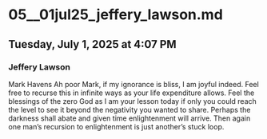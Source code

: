 
# 05__01jul25_jeffery_lawson.md
## Tuesday, July 1, 2025 at 4:07 PM
### Jeffery Lawson

Mark Havens Ah poor Mark, if my ignorance is bliss, I am joyful indeed. Feel free to recurse this in infinite ways as your life expenditure allows. Feel the blessings of the zero God as I am your lesson today if only you could reach the level to see it beyond the negativity you wanted to share. Perhaps the darkness shall abate and given time enlightenment will arrive. Then again one man’s recursion to enlightenment is just another’s stuck loop.
